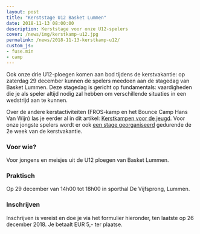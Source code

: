 ```yaml
---
layout: post
title: "Kerststage U12 Basket Lummen"
date: 2018-11-13 08:00:00
description: Kerststage voor onze U12-spelers
cover: /news/img/kerstkamp-u12.jpg
permalink: /news/2018-11-13-kerstkamp-u12/
custom_js:
- fuse.min
- camp
---
```


Ook onze drie U12-ploegen komen aan bod tijdens de kerstvakantie: op zaterdag 29 december kunnen de spelers meedoen aan de stagedag van Basket Lummen. Deze stagedag is gericht op fundamentals: vaardigheden die je als speler altijd nodig zal hebben om verschillende situaties in een wedstrijd aan te kunnen.

Over de andere kerstactiviteiten (FROS-kamp en het Bounce Camp Hans Van Wijn) las je eerder al in dit artikel: [Kerstkampen voor de jeugd](/news/2018-10-19-kerstkampen/). Voor onze jongste spelers wordt er ook [een stage georganiseerd](/news/2018-11-13-kerstkamp-u8/) gedurende de 2e week van de kerstvakantie.

### Voor wie?

Voor jongens en meisjes uit de U12 ploegen van Basket Lummen.

### Praktisch

Op 29 december van 14h00 tot 18h00 in sporthal De Vijfsprong, Lummen.

### Inschrijven

Inschrijven is vereist en doe je via het formulier hieronder, ten laatste op 26 december 2018. Je betaalt EUR 5,- ter plaatse.

<div data-campid="1099acb8-38d2-4467-8ea3-eb5aed69442d" data-title="Schrijf je in" data-buttontext="Inschrijven" data-nexttext="Nog een speler inschrijven" data-required="email"></div>

